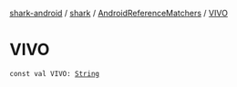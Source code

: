 [shark-android](../../index.md) / [shark](../index.md) / [AndroidReferenceMatchers](index.md) / [VIVO](./-v-i-v-o.md)

# VIVO

`const val VIVO: `[`String`](https://kotlinlang.org/api/latest/jvm/stdlib/kotlin/-string/index.html)